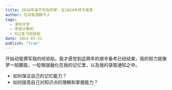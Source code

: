 ```yaml
---
title: 2018年遥不可及的梦，在2024年终于成真
author: 花间有酒醉今人
tags:
  - 清华大学
  - 考研计算机
  - 912复习经验贴
date: 2024-03-31
publish: "true"
---
```

开始动笔撰写我的经验贴，我才感觉到这两年的艰辛备考已经结束，我的努力就像梦一般朦胧，一眨眼就融化在我的记忆里，以及我的录取通知之中。

- 如何保证自己的记忆能力？
- 如何提高自己对知识点的理解和掌握能力？